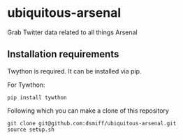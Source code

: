 # ubiquitous-arsenal
Grab Twitter data related to all things Arsenal

## Installation requirements

Twython is required.
It can be installed via pip.

For Tywthon:
```shell
pip install tywthon
```

Following which you can make a clone of this repository
```shell
git clone git@github.com:dsmiff/ubiquitous-arsenal.git
source setup.sh
```
